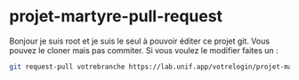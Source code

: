 # projet-martyre-pull-request

Bonjour je suis root et je suis le seul à pouvoir éditer ce projet git. Vous pouvez le cloner mais pas commiter. Si vous voulez le modifier faites un :

```sh
git request-pull votrebranche https://lab.unif.app/votrelogin/projet-martyre-pull-request master
```



